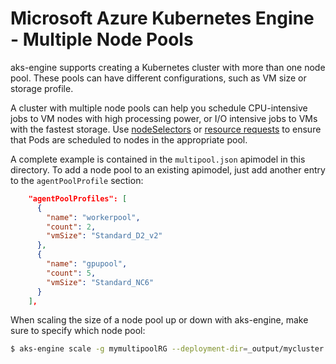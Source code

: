 # Microsoft Azure Kubernetes Engine - Multiple Node Pools

aks-engine supports creating a Kubernetes cluster with more than one node pool. These pools can have different configurations, such as VM size or storage profile.

A cluster with multiple node pools can help you schedule CPU-intensive jobs to VM nodes with high processing power, or I/O intensive jobs to VMs with the fastest storage. Use [nodeSelectors][] or [resource requests][] to ensure that Pods are scheduled to nodes in the appropriate pool.

A complete example is contained in the `multipool.json` apimodel in this directory. To add a node pool to an existing apimodel, just add another entry to the `agentPoolProfile` section:

```json
    "agentPoolProfiles": [
      {
        "name": "workerpool",
        "count": 2,
        "vmSize": "Standard_D2_v2"
      },
      {
        "name": "gpupool",
        "count": 5,
        "vmSize": "Standard_NC6"
      }
    ],
```

When scaling the size of a node pool up or down with aks-engine, make sure to specify which node pool:

```sh
$ aks-engine scale -g mymultipoolRG --deployment-dir=_output/mycluster --new-node-count 10 --node-pool gpupool
```

[nodeSelectors]: https://kubernetes.io/docs/concepts/configuration/assign-pod-node/
[resource requests]: https://kubernetes.io/docs/concepts/configuration/manage-compute-resources-container/
